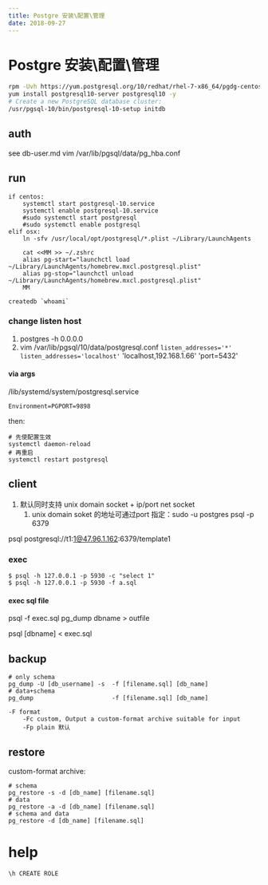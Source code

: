 ```yaml
---
title: Postgre 安装\配置\管理
date: 2018-09-27
---
```

# Postgre 安装\配置\管理
```bash
rpm -Uvh https://yum.postgresql.org/10/redhat/rhel-7-x86_64/pgdg-centos10-10-2.noarch.rpm
yum install postgresql10-server postgresql10 -y
# Create a new PostgreSQL database cluster:
/usr/pgsql-10/bin/postgresql-10-setup initdb
```

## auth
see db-user.md
vim /var/lib/pgsql/data/pg_hba.conf

## run

    if centos:
        systemctl start postgresql-10.service
        systemctl enable postgresql-10.service
        #sudo systemctl start postgresql
        #sudo systemctl enable postgresql
    elif osx:
        ln -sfv /usr/local/opt/postgresql/*.plist ~/Library/LaunchAgents

        cat <<MM >> ~/.zshrc
        alias pg-start="launchctl load ~/Library/LaunchAgents/homebrew.mxcl.postgresql.plist"
        alias pg-stop="launchctl unload ~/Library/LaunchAgents/homebrew.mxcl.postgresql.plist"
        MM

    createdb `whoami`

### change listen host
1. postgres -h 0.0.0.0
2. vim /var/lib/pgsql/10/data/postgresql.conf
    `listen_addresses='*'`
    `listen_addresses='localhost'`
    'localhost,192.168.1.66'
    'port=5432'

#### via args
/lib/systemd/system/postgresql.service

    Environment=PGPORT=9898

then:

    # 先使配置生效
    systemctl daemon-reload
    # 再重启
    systemctl restart postgresql


## client
1. 默认同时支持 unix domain socket + ip/port net socket
    1. unix domain soket 的地址可通过port 指定：sudo -u postgres psql -p 6379

psql postgresql://t1:1@47.96.1.162:6379/template1

### exec

    $ psql -h 127.0.0.1 -p 5930 -c "select 1"
    $ psql -h 127.0.0.1 -p 5930 -f a.sql

#### exec sql file
psql -f exec.sql
pg_dump dbname > outfile

psql [dbname] < exec.sql

## backup

    # only schema
    pg_dump -U [db_username] -s  -f [filename.sql] [db_name]
    # data+schema
    pg_dump                      -f [filename.sql] [db_name]

    -F format
        -Fc custom, Output a custom-format archive suitable for input
        -Fp plain 默认

## restore
custom-format archive:

    # schema
    pg_restore -s -d [db_name] [filename.sql]
    # data
    pg_restore -a -d [db_name] [filename.sql]
    # schema and data
    pg_restore -d [db_name] [filename.sql]

# help
`\h CREATE ROLE`